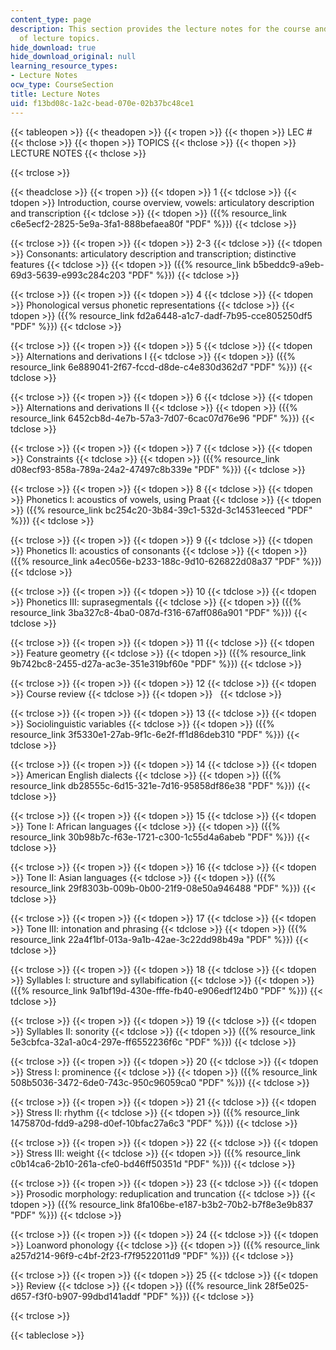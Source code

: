 ```yaml
---
content_type: page
description: This section provides the lecture notes for the course and the schedule
  of lecture topics.
hide_download: true
hide_download_original: null
learning_resource_types:
- Lecture Notes
ocw_type: CourseSection
title: Lecture Notes
uid: f13bd08c-1a2c-bead-070e-02b37bc48ce1
---
```


{{< tableopen >}}
{{< theadopen >}}
{{< tropen >}}
{{< thopen >}}
LEC #
{{< thclose >}}
{{< thopen >}}
TOPICS
{{< thclose >}}
{{< thopen >}}
LECTURE NOTES
{{< thclose >}}

{{< trclose >}}

{{< theadclose >}}
{{< tropen >}}
{{< tdopen >}}
1
{{< tdclose >}}
{{< tdopen >}}
Introduction, course overview, vowels: articulatory description and transcription
{{< tdclose >}}
{{< tdopen >}}
({{% resource_link c6e5ecf2-2825-5e9a-3fa1-888befaea80f "PDF" %}})
{{< tdclose >}}

{{< trclose >}}
{{< tropen >}}
{{< tdopen >}}
2-3
{{< tdclose >}}
{{< tdopen >}}
Consonants: articulatory description and transcription; distinctive features
{{< tdclose >}}
{{< tdopen >}}
({{% resource_link b5beddc9-a9eb-69d3-5639-e993c284c203 "PDF" %}})
{{< tdclose >}}

{{< trclose >}}
{{< tropen >}}
{{< tdopen >}}
4
{{< tdclose >}}
{{< tdopen >}}
Phonological versus phonetic representations
{{< tdclose >}}
{{< tdopen >}}
({{% resource_link fd2a6448-a1c7-dadf-7b95-cce805250df5 "PDF" %}})
{{< tdclose >}}

{{< trclose >}}
{{< tropen >}}
{{< tdopen >}}
5
{{< tdclose >}}
{{< tdopen >}}
Alternations and derivations I
{{< tdclose >}}
{{< tdopen >}}
({{% resource_link 6e889041-2f67-fccd-d8de-c4e830d362d7 "PDF" %}})
{{< tdclose >}}

{{< trclose >}}
{{< tropen >}}
{{< tdopen >}}
6
{{< tdclose >}}
{{< tdopen >}}
Alternations and derivations II
{{< tdclose >}}
{{< tdopen >}}
({{% resource_link 6452cb8d-4e7b-57a3-7d07-6cac07d76e96 "PDF" %}})
{{< tdclose >}}

{{< trclose >}}
{{< tropen >}}
{{< tdopen >}}
7
{{< tdclose >}}
{{< tdopen >}}
Constraints
{{< tdclose >}}
{{< tdopen >}}
({{% resource_link d08ecf93-858a-789a-24a2-47497c8b339e "PDF" %}})
{{< tdclose >}}

{{< trclose >}}
{{< tropen >}}
{{< tdopen >}}
8
{{< tdclose >}}
{{< tdopen >}}
Phonetics I: acoustics of vowels, using Praat
{{< tdclose >}}
{{< tdopen >}}
({{% resource_link bc254c20-3b84-39c1-532d-3c14531eeced "PDF" %}})
{{< tdclose >}}

{{< trclose >}}
{{< tropen >}}
{{< tdopen >}}
9
{{< tdclose >}}
{{< tdopen >}}
Phonetics II: acoustics of consonants
{{< tdclose >}}
{{< tdopen >}}
({{% resource_link a4ec056e-b233-188c-9d10-626822d08a37 "PDF" %}})
{{< tdclose >}}

{{< trclose >}}
{{< tropen >}}
{{< tdopen >}}
10
{{< tdclose >}}
{{< tdopen >}}
Phonetics III: suprasegmentals
{{< tdclose >}}
{{< tdopen >}}
({{% resource_link 3ba327c8-4ba0-087d-f316-67aff086a901 "PDF" %}})
{{< tdclose >}}

{{< trclose >}}
{{< tropen >}}
{{< tdopen >}}
11
{{< tdclose >}}
{{< tdopen >}}
Feature geometry
{{< tdclose >}}
{{< tdopen >}}
({{% resource_link 9b742bc8-2455-d27a-ac3e-351e319bf60e "PDF" %}})
{{< tdclose >}}

{{< trclose >}}
{{< tropen >}}
{{< tdopen >}}
12
{{< tdclose >}}
{{< tdopen >}}
Course review
{{< tdclose >}}
{{< tdopen >}}
 
{{< tdclose >}}

{{< trclose >}}
{{< tropen >}}
{{< tdopen >}}
13
{{< tdclose >}}
{{< tdopen >}}
Sociolinguistic variables
{{< tdclose >}}
{{< tdopen >}}
({{% resource_link 3f5330e1-27ab-9f1c-6e2f-ff1d86deb310 "PDF" %}})
{{< tdclose >}}

{{< trclose >}}
{{< tropen >}}
{{< tdopen >}}
14
{{< tdclose >}}
{{< tdopen >}}
American English dialects
{{< tdclose >}}
{{< tdopen >}}
({{% resource_link db28555c-6d15-321e-7d16-95858df86e38 "PDF" %}})
{{< tdclose >}}

{{< trclose >}}
{{< tropen >}}
{{< tdopen >}}
15
{{< tdclose >}}
{{< tdopen >}}
Tone I: African languages
{{< tdclose >}}
{{< tdopen >}}
({{% resource_link 30b98b7c-f63e-1721-c300-1c55d4a6abeb "PDF" %}})
{{< tdclose >}}

{{< trclose >}}
{{< tropen >}}
{{< tdopen >}}
16
{{< tdclose >}}
{{< tdopen >}}
Tone II: Asian languages
{{< tdclose >}}
{{< tdopen >}}
({{% resource_link 29f8303b-009b-0b00-21f9-08e50a946488 "PDF" %}})
{{< tdclose >}}

{{< trclose >}}
{{< tropen >}}
{{< tdopen >}}
17
{{< tdclose >}}
{{< tdopen >}}
Tone III: intonation and phrasing
{{< tdclose >}}
{{< tdopen >}}
({{% resource_link 22a4f1bf-013a-9a1b-42ae-3c22dd98b49a "PDF" %}})
{{< tdclose >}}

{{< trclose >}}
{{< tropen >}}
{{< tdopen >}}
18
{{< tdclose >}}
{{< tdopen >}}
Syllables I: structure and syllabification
{{< tdclose >}}
{{< tdopen >}}
({{% resource_link 9a1bf19d-430e-fffe-fb40-e906edf124b0 "PDF" %}})
{{< tdclose >}}

{{< trclose >}}
{{< tropen >}}
{{< tdopen >}}
19
{{< tdclose >}}
{{< tdopen >}}
Syllables II: sonority
{{< tdclose >}}
{{< tdopen >}}
({{% resource_link 5e3cbfca-32a1-a0c4-297e-ff6552236f6c "PDF" %}})
{{< tdclose >}}

{{< trclose >}}
{{< tropen >}}
{{< tdopen >}}
20
{{< tdclose >}}
{{< tdopen >}}
Stress I: prominence
{{< tdclose >}}
{{< tdopen >}}
({{% resource_link 508b5036-3472-6de0-743c-950c96059ca0 "PDF" %}})
{{< tdclose >}}

{{< trclose >}}
{{< tropen >}}
{{< tdopen >}}
21
{{< tdclose >}}
{{< tdopen >}}
Stress II: rhythm
{{< tdclose >}}
{{< tdopen >}}
({{% resource_link 1475870d-fdd9-a298-d0ef-10bfac27a6c3 "PDF" %}})
{{< tdclose >}}

{{< trclose >}}
{{< tropen >}}
{{< tdopen >}}
22
{{< tdclose >}}
{{< tdopen >}}
Stress III: weight
{{< tdclose >}}
{{< tdopen >}}
({{% resource_link c0b14ca6-2b10-261a-cfe0-bd46ff50351d "PDF" %}})
{{< tdclose >}}

{{< trclose >}}
{{< tropen >}}
{{< tdopen >}}
23
{{< tdclose >}}
{{< tdopen >}}
Prosodic morphology: reduplication and truncation
{{< tdclose >}}
{{< tdopen >}}
({{% resource_link 8fa106be-e187-b3b2-70b2-b7f8e3e9b837 "PDF" %}})
{{< tdclose >}}

{{< trclose >}}
{{< tropen >}}
{{< tdopen >}}
24
{{< tdclose >}}
{{< tdopen >}}
Loanword phonology
{{< tdclose >}}
{{< tdopen >}}
({{% resource_link a257d214-96f9-c4bf-2f23-f7f9522011d9 "PDF" %}})
{{< tdclose >}}

{{< trclose >}}
{{< tropen >}}
{{< tdopen >}}
25
{{< tdclose >}}
{{< tdopen >}}
Review
{{< tdclose >}}
{{< tdopen >}}
({{% resource_link 28f5e025-d657-f3f0-b907-99dbd141addf "PDF" %}})
{{< tdclose >}}

{{< trclose >}}

{{< tableclose >}}